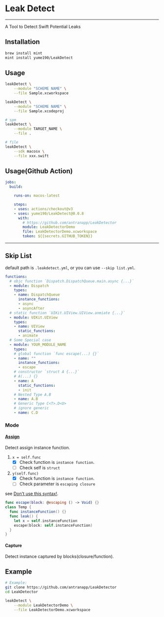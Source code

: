 # Leak Detect

---

A Tool to Detect Swift Potential Leaks

## Installation

``` bash
brew install mint
mint install yume190/LeakDetect
```

## Usage

``` bash
leakDetect \
    --module "SCHEME NAME" \
    --file Sample.xcworkspace

leakDetect \
    --module "SCHEME NAME" \
    --file Sample.xcodeproj

# spm
leakDetect \
    --module TARGET_NAME \
    --file .

# file
leakDetect \
    --sdk macosx \
    --file xxx.swift
```

## Usage(Github Action)

```yaml
jobs:
  build:

    runs-on: macos-latest

    steps:
    - uses: actions/checkout@v3
    - uses: yume190/LeakDetect@0.0.8
      with:
        # https://github.com/antranapp/LeakDetector
        module: LeakDetectorDemo
        file: LeakDetectorDemo.xcworkspace
        token: ${{secrets.GITHUB_TOKEN}}
```

---

## Skip List

default path is `.leakdetect.yml`, or you can use `--skip list.yml`.

```yaml
functions:
  # objc function `Dispatch.DispatchQueue.main.async {...}`
  - module: Dispatch
    types:
    - name: DispatchQueue
      instance_functions:
      - async
      - asyncAfter
  # static function `UIKit.UIView.UIView.anmiate {...}`
  - module: UIKit.UIView
    types:
    - name: UIView
      static_functions:
      - animate
  # Some Special case
  - module: YOUR_MODULE_NAME
    types:
    # global function `func escape(...) {}`
    - name: ""
      instance_functions:
      - escape
    # constructor `struct A {...}`
    # A(...) {}
    - name: A
      static_functions:
      - init
    # Nested Type A.B
    - name: A.B
    # Generic Type C<T>.D<U>
    # ignore generic
    - name: C.D
```

### Mode

#### [Assign](LeakDetectKit/Assign/AssignClosureVisitor.swift)

Detect assign instance function.
1. `x = self.func`
   - [x] Check function is `instance function`.
   - [ ] Check self is `struct`

2. `y(self.func)`
   - [x] Check function is `instance function`.
   - [ ] Check parameter is `escaping closure`

see [Don't use this syntax!](https://www.youtube.com/watch?v=mzsz_Tit1HA).

```swift
func escape(block: @escaping () -> Void) {}
class Temp {
  func instanceFunction() {}
  func leak() {
    let x = self.instanceFunction
    escape(block: self.instanceFunction)
  }
}
```

#### Capture

Detect instance captured by blocks(closure/function).

## Example

```sh
# Example:
git clone https://github.com/antranapp/LeakDetector
cd LeakDetector

leakDetect \
    --module LeakDetectorDemo \
    --file LeakDetectorDemo.xcworkspace
```
